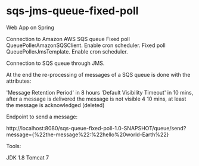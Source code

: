 # sqs-jms-queue-fixed-poll

Web App on Spring

Connection to Amazon AWS SQS queue
Fixed poll QueuePollerAmazonSQSClient. Enable cron scheduler.
Fixed poll QueuePollerJmsTemplate. Enable cron scheduler. 

Connection to SQS queue through JMS.

At the end the re-processing of messages of a SQS queue is done with the attributes:

'Message Retention Period' in 8 hours
'Default Visibility Timeout' in 10 mins, after a message is delivered the message is not visible 4 10 mins, at least the message is acknowledged (deleted)


Endpoint to send a message:

http://localhost:8080/sqs-queue-fixed-poll-1.0-SNAPSHOT/queue/send?message={%22the-message%22:%22hello%20world-Earth%22}

Tools:

JDK 1.8
Tomcat 7



